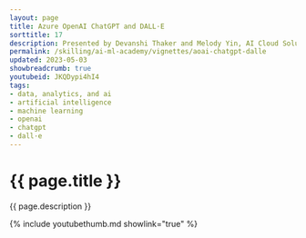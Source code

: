 ```yaml
---
layout: page
title: Azure OpenAI ChatGPT and DALL·E
sorttitle: 17
description: Presented by Devanshi Thaker and Melody Yin, AI Cloud Solution Architects @ Microsoft. Azure OpenAI offers many services that help us work with generative AI. In this video, we focus on the technical L100 details that you must know when working with ChatGPT and DALL·E 2. To understand ChatGPT better, we discuss the overall prompt format, demonstrate how to work with the chat playground in the OpenAI studio, and even cover how to use your own data with ChatGPT. DALL·E 2 fundamentals are demonstrated through examples and short visual demonstration. By the end, you will gain a understanding of how to implement the two in your own solutions.
permalink: /skilling/ai-ml-academy/vignettes/aoai-chatgpt-dalle
updated: 2023-05-03
showbreadcrumb: true
youtubeid: JKQDypi4hI4
tags:
- data, analytics, and ai
- artificial intelligence
- machine learning
- openai
- chatgpt
- dall·e
---
```


# {{ page.title }}

{{ page.description }}

{% include youtubethumb.md showlink="true" %}